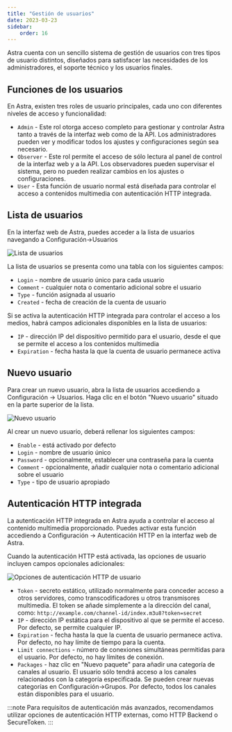 ```yaml
---
title: "Gestión de usuarios"
date: 2023-03-23
sidebar:
    order: 16
---
```


Astra cuenta con un sencillo sistema de gestión de usuarios con tres tipos de usuario distintos, diseñados para satisfacer las necesidades de los administradores, el soporte técnico y los usuarios finales.

## Funciones de los usuarios[](https://help.cesbo.com/astra/admin-guide/settings/users#user-roles)

En Astra, existen tres roles de usuario principales, cada uno con diferentes niveles de acceso y funcionalidad:

- `Admin` - Este rol otorga acceso completo para gestionar y controlar Astra tanto a través de la interfaz web como de la API. Los administradores pueden ver y modificar todos los ajustes y configuraciones según sea necesario.
- `Observer` - Este rol permite el acceso de sólo lectura al panel de control de la interfaz web y a la API. Los observadores pueden supervisar el sistema, pero no pueden realizar cambios en los ajustes o configuraciones.
- `User` - Esta función de usuario normal está diseñada para controlar el acceso a contenidos multimedia con autenticación HTTP integrada.

## Lista de usuarios[](https://help.cesbo.com/astra/admin-guide/settings/users#user-list)

En la interfaz web de Astra, puedes acceder a la lista de usuarios navegando a Configuración->Usuarios

![Lista de usuarios](https://cdn.cesbo.com/help/astra/admin-guide/settings/users/users.png)

La lista de usuarios se presenta como una tabla con los siguientes campos:

- `Login` - nombre de usuario único para cada usuario
- `Comment` - cualquier nota o comentario adicional sobre el usuario
- `Type` - función asignada al usuario
- `Created` - fecha de creación de la cuenta de usuario

Si se activa la autenticación HTTP integrada para controlar el acceso a los medios, habrá campos adicionales disponibles en la lista de usuarios:

- `IP` - dirección IP del dispositivo permitido para el usuario, desde el que se permite el acceso a los contenidos multimedia
- `Expiration` - fecha hasta la que la cuenta de usuario permanece activa

## Nuevo usuario[](https://help.cesbo.com/astra/admin-guide/settings/users#new-user)

Para crear un nuevo usuario, abra la lista de usuarios accediendo a Configuración -> Usuarios. Haga clic en el botón "Nuevo usuario" situado en la parte superior de la lista.

![Nuevo usuario](https://cdn.cesbo.com/help/astra/admin-guide/settings/users/new-user.png)

Al crear un nuevo usuario, deberá rellenar los siguientes campos:

- `Enable` - está activado por defecto
- `Login` - nombre de usuario único
- `Password` - opcionalmente, establecer una contraseña para la cuenta
- `Comment` - opcionalmente, añadir cualquier nota o comentario adicional sobre el usuario
- `Type` - tipo de usuario apropiado

## Autenticación HTTP integrada[](https://help.cesbo.com/astra/admin-guide/settings/users#built-in-http-authentication)

La autenticación HTTP integrada en Astra ayuda a controlar el acceso al contenido multimedia proporcionado. Puedes activar esta función accediendo a Configuración -> Autenticación HTTP en la interfaz web de Astra.

Cuando la autenticación HTTP está activada, las opciones de usuario incluyen campos opcionales adicionales:

![Opciones de autenticación HTTP de usuario](https://cdn.cesbo.com/help/astra/admin-guide/settings/users/user-auth.png)

- `Token` - secreto estático, utilizado normalmente para conceder acceso a otros servidores, como transcodificadores u otros transmisores multimedia. El token se añade simplemente a la dirección del canal, como: `http://example.com/channel-id/index.m3u8?token=secret`
- `IP` - dirección IP estática para el dispositivo al que se permite el acceso. Por defecto, se permite cualquier IP.
- `Expiration` - fecha hasta la que la cuenta de usuario permanece activa. Por defecto, no hay límite de tiempo para la cuenta.
- `Limit connections` - número de conexiones simultáneas permitidas para el usuario. Por defecto, no hay límites de conexión.
- `Packages` - haz clic en "Nuevo paquete" para añadir una categoría de canales al usuario. El usuario sólo tendrá acceso a los canales relacionados con la categoría especificada. Se pueden crear nuevas categorías en Configuración->Grupos. Por defecto, todos los canales están disponibles para el usuario.

:::note
Para requisitos de autenticación más avanzados, recomendamos utilizar opciones de autenticación HTTP externas, como HTTP Backend o SecureToken.
:::
